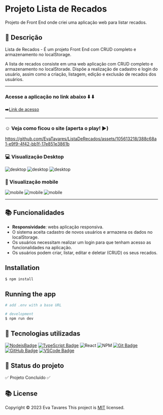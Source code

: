 # Projeto Lista de Recados
Projeto de Front End onde criei uma aplicação web para listar recados.

## :memo: Descrição
Lista de Recados - É um projeto Front End com CRUD completo e armazenamento no localStorage.

A lista de recados consiste em uma web aplicação com CRUD completo e armazenamento no localStorade. Dispõe a realização de cadastro e login do usuário, assim como a criação, listagem, edição e exclusão de recados dos usuários.

---
### Acesse a aplicação no link abaixo :arrow_down: :arrow_down:
:arrow_right:[Link de acesso](https://lista-de-recados-cdxd91a3i-evatavares.vercel.app/)

--- 

###  :relaxed: Veja como ficou o site (aperta o play! :arrow_forward:)
https://github.com/EvaTavares/ListaDeRecados/assets/105613218/388c68a1-e9f9-4f42-bb1f-17e851e3861b


 ### :computer: Visualização Desktop 
 ![desktop](./src/image/desktopLogin.png)
 ![desktop](./src/image/desktopCadastro.png)
 ![desktop](./src/image/desktopRecados.png)

 

 ###  :iphone: Visualização mobile

 ![mobile](./src/image/Mobile1.png)
 ![mobile](./src/image/Mobile3.png.png)
 ![mobile](./src/image/Mobile2.png)
 

---

## :books: Funcionalidades

* <b>Responsividade</b>: webs aplicação responsiva.
* O sistema aceita cadastro de novos usuários e armazena os dados no localStorage.
* Os usuários necessitam realizar um login para que tenham acesso as funcionalidades na aplicação.
* Os usuários podem criar, listar, editar e deletar (CRUD) os seus recados.

## Installation

```bash
$ npm install
```
## Running the app

```bash
# add .env with a base URL

# development
$ npm run dev

```

##  :wrench: Tecnologias utilizadas

[![NodejsBadge](https://img.shields.io/badge/-Nodejs-339933?style=flat-square&logo=Node.js&logoColor=white)](#)
[![TypeScript Badge](https://img.shields.io/badge/-TypeScript-007ACC?style=flat-square&logo=typescript&logoColor=white)](#)
![React](https://img.shields.io/badge/react-%2320232a.svg?style=for-the-badge&logo=react&logoColor=%2361DAFB)
![NPM](https://img.shields.io/badge/NPM-%23CB3837.svg?style=for-the-badge&logo=npm&logoColor=white)
[![Git Badge](https://img.shields.io/badge/-Git-black?style=flat-square&logo=git)](#)
[![GitHub Badge](https://img.shields.io/badge/-GitHub-181717?style=flat-square&logo=github)](#)
[![VSCode Badge](https://img.shields.io/badge/-VSCode-007ACC?style=flat-square&logo=visual-studio-code&logoColor=white)](#)

## :dart: Status do projeto
:white_check_mark: Projeto Concluído :white_check_mark:


## :books: License

Copyright © 2023 Eva Tavares
This project is [MIT](license) licensed.

```

```
